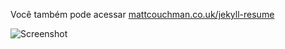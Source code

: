 Você também pode acessar [mattcouchman.co.uk/jekyll-resume](http://mattcouchman.co.uk/jekyll-resume)

![Screenshot](https://github.com/mattcouchman/jekyll-resume/raw/master/img/screen.png)
